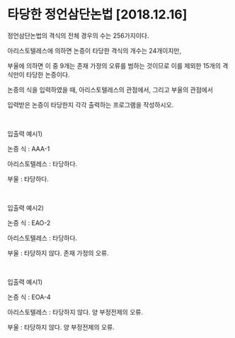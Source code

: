# 타당한 정언삼단논법 [2018.12.16]

정언삼단논법의 격식의 전체 경우의 수는 256가지이다.

아리스토텔레스에 의하면 논증이 타당한 격식의 개수는 24개이지만, 

부울에 의하면 이 중 9개는 존재 가정의 오류를 범하는 것이므로 이를 제외한 15개의 격식만이 타당한 논증이다.

논증의 식을 입력하였을 때, 아리스토텔레스의 관점에서, 그리고 부울의 관점에서

입력받은 논증이 타당한지 각각 출력하는 프로그램을 작성하시오.

<br>

입출력 예시1)

논증 식 : AAA-1

아리스토텔레스 : 타당하다.

부울 : 타당하다.

<br>

입출력 예시2)

논증 식 : EAO-2

아리스토텔레스 : 타당하다.

부울 : 타당하지 않다. 존재 가정의 오류.

<br>

입출력 예시1)

논증 식 : EOA-4

아리스토텔레스 : 타당하지 않다. 양 부정전제의 오류.

부울 : 타당하지 않다. 양 부정전제의 오류.
